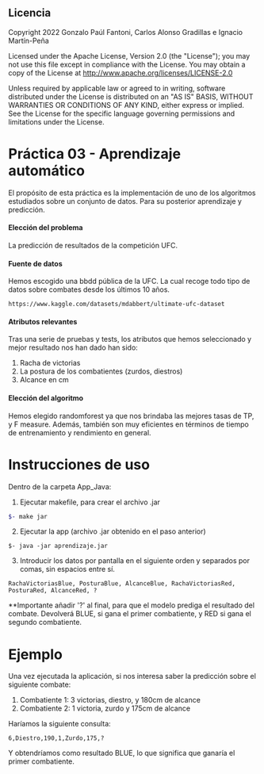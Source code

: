 ## Licencia
Copyright 2022 Gonzalo Paúl Fantoni, Carlos Alonso Gradillas e Ignacio Martín-Peña

Licensed under the Apache License, Version 2.0 (the "License"); you may not use this file except in compliance with the License. You may obtain a copy of the License at http://www.apache.org/licenses/LICENSE-2.0

Unless required by applicable law or agreed to in writing, software distributed under the License is distributed on an "AS IS" BASIS, WITHOUT WARRANTIES OR CONDITIONS OF ANY KIND, either express or implied. See the License for the specific language governing permissions and limitations under the License.


# Práctica 03 - Aprendizaje automático

El propósito de esta práctica es la implementación de uno de los algoritmos estudiados sobre un conjunto de datos. Para su posterior aprendizaje y predicción.

#### Elección del problema
La predicción de resultados de la competición UFC. 
#### Fuente de datos
Hemos escogido una bbdd pública de la UFC. La cual recoge todo tipo de datos sobre combates desde los últimos 10 años.
```
https://www.kaggle.com/datasets/mdabbert/ultimate-ufc-dataset
```
#### Atributos relevantes
Tras una serie de pruebas y tests, los atributos que hemos seleccionado y mejor resultado nos han dado han sido:
1. Racha de victorias
2. La postura de los combatientes (zurdos, diestros)
3. Alcance en cm

#### Elección del algoritmo
Hemos elegido randomforest ya que nos brindaba las mejores tasas de TP, y F measure. Además, también son muy eficientes en términos de tiempo de entrenamiento y rendimiento en general.

# Instrucciones de uso
Dentro de la carpeta App_Java:
1. Ejecutar makefile, para crear el archivo .jar
```bash
$- make jar
```
2. Ejecutar la app (archivo .jar obtenido en el paso anterior)
```
$- java -jar aprendizaje.jar
```
3. Introducir los datos por pantalla en el siguiente orden y separados por comas, sin espacios entre sí.
```
RachaVictoriasBlue, PosturaBlue, AlcanceBlue, RachaVictoriasRed, PosturaRed, AlcanceRed, ?
```
**Importante añadir '?' al final, para que el modelo prediga el resultado del combate.
Devolverá BLUE, si gana el primer combatiente, y RED si gana el segundo combatiente.

# Ejemplo
Una vez ejecutada la aplicación, si nos interesa saber la predicción sobre el siguiente combate:
1. Combatiente 1: 3 victorias, diestro, y 180cm de alcance
2. Combatiente 2: 1 victoria, zurdo y 175cm de alcance

Haríamos la siguiente consulta:
```
6,Diestro,190,1,Zurdo,175,?
```
Y obtendríamos como resultado BLUE, lo que significa que ganaría el primer combatiente.
